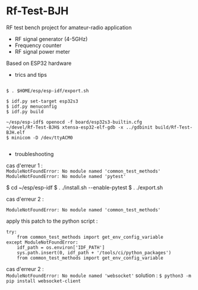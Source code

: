 # Rf-Test-BJH
RF test bench project for amateur-radio application

- RF signal generator (4-5GHz)
- Frequency counter
- RF signal power meter

Based on ESP32 hardware



- trics and tips 
```

$ . $HOME/esp/esp-idf/export.sh

$ idf.py set-target esp32s3    
$ idf.py menuconfig  
$ idf.py build  

~/esp/esp-idf$ openocd -f board/esp32s3-builtin.cfg  
~/devel/Rf-Test-BJH$ xtensa-esp32-elf-gdb -x ../gdbinit build/Rf-Test-BJH.elf  
$ minicom -D /dev/ttyACM0 
 
```

- troubleshooting

cas d'erreur 1 :  
`ModuleNotFoundError: No module named 'common_test_methods'`
`ModuleNotFoundError: No module named 'pytest'`

$ cd ~/esp/esp-idf
$ . ./install.sh --enable-pytest
$ . ./export.sh

cas d'erreur 2 : 

`ModuleNotFoundError: No module named 'common_test_methods'`

apply this patch to the python script : 
```
try:
    from common_test_methods import get_env_config_variable
except ModuleNotFoundError:
    idf_path = os.environ['IDF_PATH']
    sys.path.insert(0, idf_path + '/tools/ci/python_packages')
    from common_test_methods import get_env_config_variable
```

cas d'erreur 2 :  
`ModuleNotFoundError: No module named 'websocket'`
solution : `$ python3 -m pip install websocket-client`
